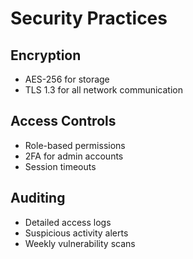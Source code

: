# Security Practices

## Encryption

- AES-256 for storage
- TLS 1.3 for all network communication

## Access Controls

- Role-based permissions
- 2FA for admin accounts
- Session timeouts

## Auditing

- Detailed access logs
- Suspicious activity alerts
- Weekly vulnerability scans

